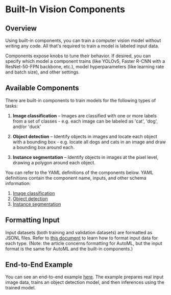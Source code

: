 # Built-In Vision Components


## Overview

Using built-in components, you can train a computer vision model without writing any code. All that's required to train a model is labeled input data.

Components expose knobs to tune their behavior. If desired, you can specify which model a component trains (like YOLOv5, Faster R-CNN with a ResNet-50-FPN backbone, etc.), model hyperparameters (like learning rate and batch size), and other settings.


## Available Components

There are built-in components to train models for the following types of tasks:

1. **Image classification** &ndash; Images are classified with one or more labels from a set of classes - e.g. each image can be labeled as 'cat', 'dog', and/or 'duck'

1. **Object detection** &ndash; Identify objects in images and locate each object with a bounding box - e.g. locate all dogs and cats in an image and draw a bounding box around each.

1. **Instance segmentation** &ndash; Identify objects in images at the pixel level, drawing a polygon around each object.

You can refer to the YAML definitions of the components below. YAML definitions contain the component name, inputs, and other schema information:
1. [Image classification](https://github.com/Azure/azureml-assets/blob/main/training/vision/components/image_classification/spec.yaml)
1. [Object detection](https://github.com/Azure/azureml-assets/blob/main/training/vision/components/object_detection/spec.yaml)
1. [Instance segmentation](https://github.com/Azure/azureml-assets/blob/main/training/vision/components/instance_segmentation/spec.yaml)


## Formatting Input

Input datasets (both training and validation datasets) are formatted as JSONL files. Refer to [this document](https://docs.microsoft.com/en-us/azure/machine-learning/reference-automl-images-schema) to learn how to format input data for each type. (Note: the article concerns formatting for AutoML, but the input format is the same for AutoML and the built-in components.)


## End-to-End Example

You can see an end-to-end example [here](https://github.com/Azure/azureml-examples/tree/vision-components-preview/cli/jobs/training/vision/object-detection-using-built-in-component). The example prepares real input image data, trains an object detection model, and then inferences using the trained model.
